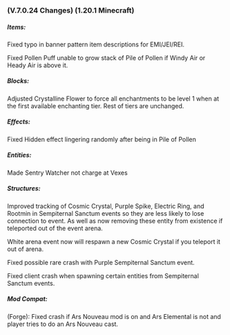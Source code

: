 ### **(V.7.0.24 Changes) (1.20.1 Minecraft)**

##### Items:
Fixed typo in banner pattern item descriptions for EMI/JEI/REI.

Fixed Pollen Puff unable to grow stack of Pile of Pollen if Windy Air or Heady Air is above it.

##### Blocks:
Adjusted Crystalline Flower to force all enchantments to be level 1 when at the first available enchanting tier.
 Rest of tiers are unchanged.

##### Effects:
Fixed Hidden effect lingering randomly after being in Pile of Pollen

##### Entities:
Made Sentry Watcher not charge at Vexes

##### Structures:
Improved tracking of Cosmic Crystal, Purple Spike, Electric Ring, and Rootmin in Sempiternal Sanctum events so they are less likely to lose connection to event.
 As well as now removing these entity from existence if teleported out of the event arena.

White arena event now will respawn a new Cosmic Crystal if you teleport it out of arena.

Fixed possible rare crash with Purple Sempiternal Sanctum event.

Fixed client crash when spawning certain entities from Sempiternal Sanctum events.

##### Mod Compat: 
(Forge): Fixed crash if Ars Nouveau mod is on and Ars Elemental is not and player tries to do an Ars Nouveau cast.
